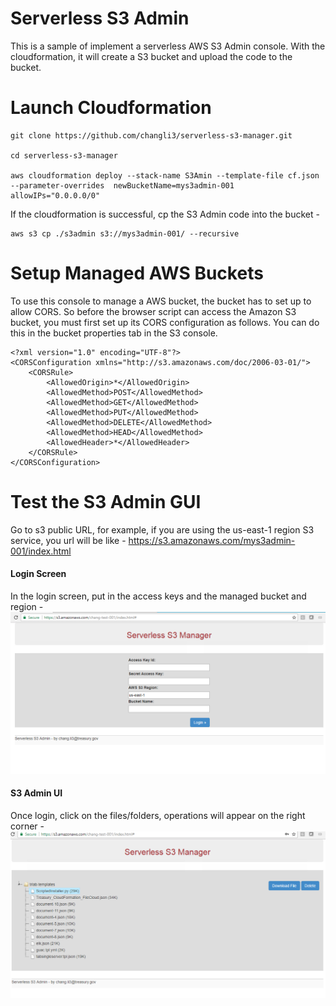 Serverless S3 Admin
=================================
This is a sample of implement a serverless AWS S3 Admin console. With the cloudformation, it will create a S3 bucket and upload the code to the bucket.


Launch Cloudformation 
==================================
```
git clone https://github.com/changli3/serverless-s3-manager.git

cd serverless-s3-manager

aws cloudformation deploy --stack-name S3Amin --template-file cf.json --parameter-overrides  newBucketName=mys3admin-001 allowIPs="0.0.0.0/0" 
```

If the cloudformation is successful, cp the S3 Admin code into the bucket -

```
aws s3 cp ./s3admin s3://mys3admin-001/ --recursive
```

Setup Managed AWS Buckets
=================================
To use this console to manage a AWS bucket, the bucket has to set up to allow CORS. So before the browser script can access the Amazon S3 bucket, you must first set up its CORS configuration as follows. You can do this in the bucket properties tab in the S3 console.

```
<?xml version="1.0" encoding="UTF-8"?>
<CORSConfiguration xmlns="http://s3.amazonaws.com/doc/2006-03-01/">
    <CORSRule>
        <AllowedOrigin>*</AllowedOrigin>
        <AllowedMethod>POST</AllowedMethod>
        <AllowedMethod>GET</AllowedMethod>
        <AllowedMethod>PUT</AllowedMethod>
        <AllowedMethod>DELETE</AllowedMethod>
        <AllowedMethod>HEAD</AllowedMethod>
        <AllowedHeader>*</AllowedHeader>
    </CORSRule>
</CORSConfiguration>
```

Test the S3 Admin GUI
===============================
Go to s3 public URL, for example, if you are using the us-east-1 region S3 service, you url will be like - https://s3.amazonaws.com/mys3admin-001/index.html

#### Login Screen
In the login screen, put in the access keys and the managed bucket and region -
![Login Screen](https://raw.githubusercontent.com/changli3/serverless-s3-manager/master/login.png "Login Screen")

#### S3 Admin UI
Once login, click on the files/folders, operations will appear on the right corner -
![S3 Admin UI](https://raw.githubusercontent.com/changli3/serverless-s3-manager/master/s3ui.png "S3 UI")